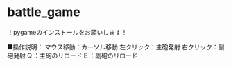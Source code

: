 # battle_game
！pygameのインストールをお願いします！

■操作説明：
 マウス移動：カーソル移動
 左クリック：主砲発射
 右クリック：副砲発射
 Q        ：主砲のリロード
 E        ：副砲のリロード
